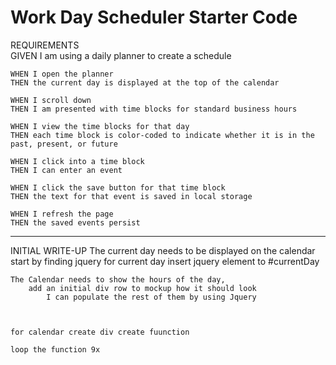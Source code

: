 # Work Day Scheduler Starter Code

REQUIREMENTS   
    GIVEN I am using a daily planner to create a schedule
    
    WHEN I open the planner
    THEN the current day is displayed at the top of the calendar

    WHEN I scroll down
    THEN I am presented with time blocks for standard business hours

    WHEN I view the time blocks for that day
    THEN each time block is color-coded to indicate whether it is in the past, present, or future

    WHEN I click into a time block
    THEN I can enter an event

    WHEN I click the save button for that time block
    THEN the text for that event is saved in local storage

    WHEN I refresh the page
    THEN the saved events persist

____________________________________________________________________________________________________

INITIAL WRITE-UP
    The current day needs to be displayed on the calendar
        start by finding jquery for current day 
        insert jquery element to #currentDay
    
    The Calendar needs to show the hours of the day, 
        add an initial div row to mockup how it should look
            I can populate the rest of them by using Jquery 



    for calendar create div create fuunction

    loop the function 9x